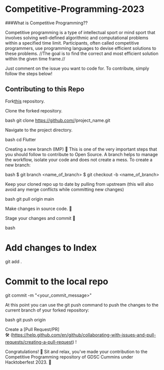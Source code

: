 # Competitive-Programming-2023

###What is Competitive Programming??

Competitive programming is a type of intellectual sport or mind sport that involves solving well-defined algorithmic and computational problems within a specified time limit. Participants, often called competitive programmers, use programming languages to devise efficient solutions to these problems.
//The goal is to find the correct and most efficient solution within the given time frame.//

Just comment on the issue you want to code for. To contribute, simply follow the steps below!

## Contributing to this Repo

Fork[this](https://github.com/Google-Developer-Student-Club-CCOEW/Competitive-Programming/fork) repository.

Clone the forked repository.

bash
git clone https://github.com/<your-github-username>/project_name.git

Navigate to the project directory.

bash
cd Flutter


 Creating a new branch (IMP) 🌱
This is one of the very important steps that you should follow to contribute to Open Source. A branch helps to manage the workflow, isolate your code and does not create a mess. To create a new branch:

bash
$ git branch <name_of_branch>
$ git checkout -b <name_of_branch>


Keep your cloned repo up to date by pulling from upstream (this will also avoid any merge conflicts while committing new changes)

bash
git pull origin main


Make changes in source code. 🚀

Stage your changes and commit 📝

bash
# Add changes to Index
git add .

# Commit to the local repo
git commit -m "<your_commit_message>"


At this point you can use the git push command to push the changes to the current branch of your forked repository:

bash
git push origin <branch-name>


Create a [Pull Request/PR]  
🛠 (https://help.github.com/en/github/collaborating-with-issues-and-pull-requests/creating-a-pull-request) !

Congratulations!  🎉 Sit and relax, you've made your contribution to the Competitive Programming repository of GDSC Cummins under Hacktoberfest 2023.  🌟
